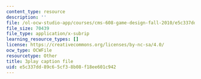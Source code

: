 ```yaml
---
content_type: resource
description: ''
file: /ol-ocw-studio-app/courses/cms-608-game-design-fall-2010/e5c337dd89c65cf38b08f18ee601c942_68571.vtt
file_size: 70439
file_type: application/x-subrip
learning_resource_types: []
license: https://creativecommons.org/licenses/by-nc-sa/4.0/
ocw_type: OCWFile
resourcetype: Other
title: 3play caption file
uid: e5c337dd-89c6-5cf3-8b08-f18ee601c942
---
```

